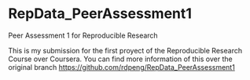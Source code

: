 # RepData_PeerAssessment1
Peer Assessment 1 for Reproducible Research

This is my submission for the first proyect of the Reproducible Research Course over Coursera. You can find more information of this over the original branch https://github.com/rdpeng/RepData_PeerAssessment1  
